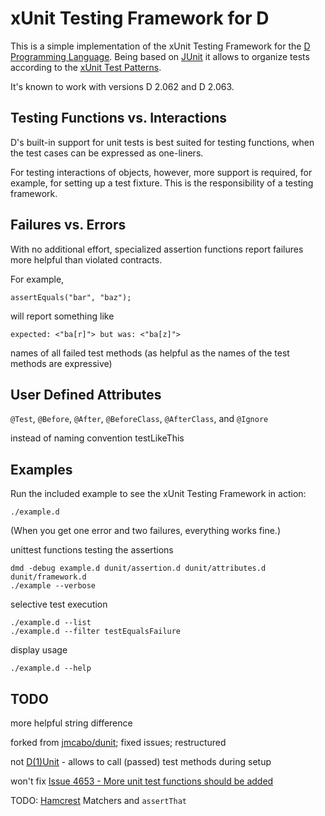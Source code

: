 xUnit Testing Framework for D
=============================

This is a simple implementation of the xUnit Testing Framework
for the [D Programming Language](http://dlang.org).
Being based on [JUnit](http://junit.org) it allows to organize tests
according to the [xUnit Test Patterns](http://xunitpatterns.com).

It's known to work with versions D 2.062 and D 2.063.

Testing Functions vs. Interactions
----------------------------------

D's built-in support for unit tests is best suited for testing functions,
when the test cases can be expressed as one-liners.

For testing interactions of objects, however, more support is required,
for example, for setting up a test fixture.
This is the responsibility of a testing framework.

Failures vs. Errors
-------------------

With no additional effort, specialized assertion functions report failures
more helpful than violated contracts.

For example,

    assertEquals("bar", "baz");

will report something like

    expected: <"ba[r]"> but was: <"ba[z]">

names of all failed test methods (as helpful as the names of the test methods are expressive)

User Defined Attributes
-----------------------

`@Test`, `@Before`, `@After`, `@BeforeClass`, `@AfterClass`, and `@Ignore`

instead of naming convention testLikeThis

Examples
--------

Run the included example to see the xUnit Testing Framework in action:

    ./example.d

(When you get one error and two failures, everything works fine.)

unittest functions testing the assertions

    dmd -debug example.d dunit/assertion.d dunit/attributes.d dunit/framework.d
    ./example --verbose

selective test execution

    ./example.d --list
    ./example.d --filter testEqualsFailure

display usage

    ./example.d --help

TODO
----

more helpful string difference

forked from [jmcabo/dunit](https://github.com/jmcabo/dunit); fixed issues; restructured

not [D(1)Unit](http://www.dsource.org/projects/dmocks/wiki/DUnit) - allows to call (passed) test methods during setup

won't fix [Issue 4653 - More unit test functions should be added](http://d.puremagic.com/issues/show_bug.cgi?id=4653)

TODO: [Hamcrest](http://code.google.com/p/hamcrest/) Matchers and `assertThat`
